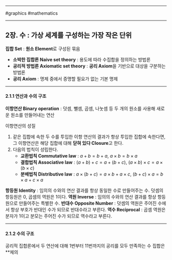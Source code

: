 
---

#graphics #mathematics

---

## 2장. 수 : 가상 세계를 구성하는 가장 작은 단위

**집합 Set** : **원소 Element**로 구성된 묶음

- **소박한 집합론 Naive set theory** : 용도에 따라 수집합을 정의하는 방법론
- **공리적 방법론 Axiomatic set theory** : **공리 Axiom**을 기반으로 대상을 구분하는 방법론
- **공리 Axiom** : 명제 중에서 증명할 필요가 없는 기본 명제

---

#### 2.1.1 연산과 수의 구조

**이항연산 Binary operation** : 덧셈, 뺄셈, 곱셈, 나눗셈 등 두 개의 원소를 사용해 새로운 원소를 만들어내는 연산

이항연산의 성질

1. 같은 집합에 속한 두 수를 투입한 이항 연산의 결과가 항상 투입한 집합에 속한다면, 그 이항연산은 해당 집합에 대해 **닫혀 있다 Closure**고 한다.
2. 다음의 법칙이 성립한다.
	- **교환법칙 Commutative law** : $a + b = b + a$, $a \times b = b \times a$
	- **결합법칙 Associative law** : $(a + b) + c = a + (b + c)$, $(a \times b) \times c = a \times (b \times c)$
	- **분배법칙 Distributive law** : $a \times (b + c) = a \times b + a \times c$, $(b + c) \times a = b \times a + c \times a$

**항등원 Identity** : 임의의 수와의 연산 결과를 항상 동일한 수로 만들어주는 수. 덧셈의 항등원은 0, 곱셈의 역원은 1이다.
**역원 Inverse** : 임의의 수와의 연산 결과를 항상 항등원으로 만들어주는 특별한 수.
	**반대수 Opposite Number** : 덧셈의 역원은 주어진 수에서 항상 부호가 반대인 수가 되므로 반대수라고 부른다.
	**역수 Reciprocal** : 곱셈 역원은 분자가 1이고 분모는 주어진 수가 되므로 역수라고 부른다.

---

#### 2.1.2 수의 구조

공리적 집합론에서 두 연산에 대해 1번부터 11번까지의 공리를 모두 만족하는 수 집합은 **체의